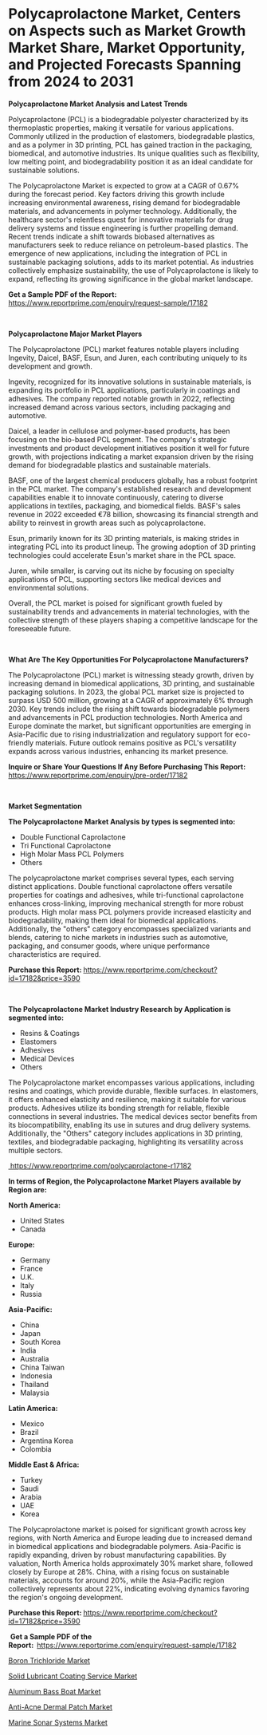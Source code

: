 <p><h1>Polycaprolactone Market, Centers on Aspects such as Market Growth Market Share, Market Opportunity, and Projected Forecasts Spanning from 2024 to 2031</h1></p><p><strong>Polycaprolactone Market Analysis and Latest Trends</strong></p>
<p><p>Polycaprolactone (PCL) is a biodegradable polyester characterized by its thermoplastic properties, making it versatile for various applications. Commonly utilized in the production of elastomers, biodegradable plastics, and as a polymer in 3D printing, PCL has gained traction in the packaging, biomedical, and automotive industries. Its unique qualities such as flexibility, low melting point, and biodegradability position it as an ideal candidate for sustainable solutions.</p><p>The Polycaprolactone Market is expected to grow at a CAGR of 0.67% during the forecast period. Key factors driving this growth include increasing environmental awareness, rising demand for biodegradable materials, and advancements in polymer technology. Additionally, the healthcare sector's relentless quest for innovative materials for drug delivery systems and tissue engineering is further propelling demand. Recent trends indicate a shift towards biobased alternatives as manufacturers seek to reduce reliance on petroleum-based plastics. The emergence of new applications, including the integration of PCL in sustainable packaging solutions, adds to its market potential. As industries collectively emphasize sustainability, the use of Polycaprolactone is likely to expand, reflecting its growing significance in the global market landscape.</p></p>
<p><strong>Get a Sample PDF of the Report:&nbsp;</strong> <a href="https://www.reportprime.com/enquiry/request-sample/17182?utm_campaign=1113&utm_medium=2&utm_source=Github&utm_content=ia&utm_term=27112024&utm_id=polycaprolactone">https://www.reportprime.com/enquiry/request-sample/17182</a></p>
<p>&nbsp;</p>
<p><strong>Polycaprolactone Major Market Players</strong></p>
<p><p>The Polycaprolactone (PCL) market features notable players including Ingevity, Daicel, BASF, Esun, and Juren, each contributing uniquely to its development and growth. </p><p>Ingevity, recognized for its innovative solutions in sustainable materials, is expanding its portfolio in PCL applications, particularly in coatings and adhesives. The company reported notable growth in 2022, reflecting increased demand across various sectors, including packaging and automotive.</p><p>Daicel, a leader in cellulose and polymer-based products, has been focusing on the bio-based PCL segment. The company's strategic investments and product development initiatives position it well for future growth, with projections indicating a market expansion driven by the rising demand for biodegradable plastics and sustainable materials.</p><p>BASF, one of the largest chemical producers globally, has a robust footprint in the PCL market. The company's established research and development capabilities enable it to innovate continuously, catering to diverse applications in textiles, packaging, and biomedical fields. BASF's sales revenue in 2022 exceeded €78 billion, showcasing its financial strength and ability to reinvest in growth areas such as polycaprolactone.</p><p>Esun, primarily known for its 3D printing materials, is making strides in integrating PCL into its product lineup. The growing adoption of 3D printing technologies could accelerate Esun's market share in the PCL space. </p><p>Juren, while smaller, is carving out its niche by focusing on specialty applications of PCL, supporting sectors like medical devices and environmental solutions. </p><p>Overall, the PCL market is poised for significant growth fueled by sustainability trends and advancements in material technologies, with the collective strength of these players shaping a competitive landscape for the foreseeable future.</p></p>
<p>&nbsp;</p>
<p><strong>What Are The Key Opportunities For Polycaprolactone Manufacturers?</strong></p>
<p><p>The Polycaprolactone (PCL) market is witnessing steady growth, driven by increasing demand in biomedical applications, 3D printing, and sustainable packaging solutions. In 2023, the global PCL market size is projected to surpass USD 500 million, growing at a CAGR of approximately 6% through 2030. Key trends include the rising shift towards biodegradable polymers and advancements in PCL production technologies. North America and Europe dominate the market, but significant opportunities are emerging in Asia-Pacific due to rising industrialization and regulatory support for eco-friendly materials. Future outlook remains positive as PCL's versatility expands across various industries, enhancing its market presence.</p></p>
<p><strong>Inquire or Share Your Questions If Any Before Purchasing This Report:</strong> <a href="https://www.reportprime.com/enquiry/pre-order/17182?utm_campaign=1113&utm_medium=2&utm_source=Github&utm_content=ia&utm_term=27112024&utm_id=polycaprolactone">https://www.reportprime.com/enquiry/pre-order/17182</a></p>
<p>&nbsp;</p>
<p><strong>Market Segmentation</strong></p>
<p><strong>The Polycaprolactone Market Analysis by types is segmented into:</strong></p>
<p><ul><li>Double Functional Caprolactone</li><li>Tri Functional Caprolactone</li><li>High Molar Mass PCL Polymers</li><li>Others</li></ul></p>
<p><p>The polycaprolactone market comprises several types, each serving distinct applications. Double functional caprolactone offers versatile properties for coatings and adhesives, while tri-functional caprolactone enhances cross-linking, improving mechanical strength for more robust products. High molar mass PCL polymers provide increased elasticity and biodegradability, making them ideal for biomedical applications. Additionally, the "others" category encompasses specialized variants and blends, catering to niche markets in industries such as automotive, packaging, and consumer goods, where unique performance characteristics are required.</p></p>
<p><strong>Purchase this Report:&nbsp;</strong><a href="https://www.reportprime.com/checkout?id=17182&price=3590&utm_campaign=1113&utm_medium=2&utm_source=Github&utm_content=ia&utm_term=27112024&utm_id=polycaprolactone">https://www.reportprime.com/checkout?id=17182&price=3590</a></p>
<p>&nbsp;</p>
<p><strong>The Polycaprolactone Market Industry Research by Application is segmented into:</strong></p>
<p><ul><li>Resins & Coatings</li><li>Elastomers</li><li>Adhesives</li><li>Medical Devices</li><li>Others</li></ul></p>
<p><p>The Polycaprolactone market encompasses various applications, including resins and coatings, which provide durable, flexible surfaces. In elastomers, it offers enhanced elasticity and resilience, making it suitable for various products. Adhesives utilize its bonding strength for reliable, flexible connections in several industries. The medical devices sector benefits from its biocompatibility, enabling its use in sutures and drug delivery systems. Additionally, the "Others" category includes applications in 3D printing, textiles, and biodegradable packaging, highlighting its versatility across multiple sectors.</p></p>
<p><a href="https://www.reportprime.com/polycaprolactone-r17182?utm_campaign=1113&utm_medium=2&utm_source=Github&utm_content=ia&utm_term=27112024&utm_id=polycaprolactone">&nbsp;https://www.reportprime.com/polycaprolactone-r17182</a></p>
<p><strong>In terms of Region, the Polycaprolactone Market Players available by Region are:</strong></p>
<p>
    <p> <strong> North America: </strong>
        <ul>
            <li>United States</li>
            <li>Canada</li>
        </ul>
        </p> 
    <p> <strong> Europe: </strong>
        <ul>
            <li>Germany</li>
            <li>France</li>
            <li>U.K.</li>
            <li>Italy</li>
            <li>Russia</li>
        </ul>
        </p> 
    <p> <strong> Asia-Pacific: </strong>
        <ul>
            <li>China</li>
            <li>Japan</li>
            <li>South Korea</li>
            <li>India</li>
            <li>Australia</li>
            <li>China Taiwan</li>
            <li>Indonesia</li>
            <li>Thailand</li>
            <li>Malaysia</li>
        </ul>
        </p> 
    <p> <strong> Latin America: </strong>
        <ul>
            <li>Mexico</li>
            <li>Brazil</li>
            <li>Argentina Korea</li>
            <li>Colombia</li>
        </ul>
        </p> 
    <p> <strong> Middle East & Africa: </strong>
        <ul>
            <li>Turkey</li>
            <li>Saudi</li>
            <li>Arabia</li>
            <li>UAE</li>
            <li>Korea</li>
        </ul>
    </p>
    </p>
<p><p>The Polycaprolactone market is poised for significant growth across key regions, with North America and Europe leading due to increased demand in biomedical applications and biodegradable polymers. Asia-Pacific is rapidly expanding, driven by robust manufacturing capabilities. By valuation, North America holds approximately 30% market share, followed closely by Europe at 28%. China, with a rising focus on sustainable materials, accounts for around 20%, while the Asia-Pacific region collectively represents about 22%, indicating evolving dynamics favoring the region's ongoing development.</p></p>
<p><strong>Purchase this Report: </strong><a href="https://www.reportprime.com/checkout?id=17182&price=3590&utm_campaign=1113&utm_medium=2&utm_source=Github&utm_content=ia&utm_term=27112024&utm_id=polycaprolactone">https://www.reportprime.com/checkout?id=17182&price=3590</a></p>
<p>&nbsp;<strong>Get a Sample PDF of the Report:&nbsp;&nbsp;</strong><a href="https://www.reportprime.com/enquiry/request-sample/17182?utm_campaign=1113&utm_medium=2&utm_source=Github&utm_content=ia&utm_term=27112024&utm_id=polycaprolactone">https://www.reportprime.com/enquiry/request-sample/17182</a></p>
<p><strong></strong></p>
<p><p><a href="https://github.com/GenaGaines34/Market-Research-Report-List-1/blob/main/boron-trichloride-market.md?utm_campaign=1113&utm_medium=2&utm_source=Github&utm_content=ia&utm_term=27112024&utm_id=polycaprolactone">Boron Trichloride Market</a></p><p><a href="https://issuu.com/reportprime-2/docs/solid-lubricant-coating-service-mar_db99b293af20b2?utm_campaign=1113&utm_medium=2&utm_source=Github&utm_content=ia&utm_term=27112024&utm_id=polycaprolactone">Solid Lubricant Coating Service Market</a></p><p><a href="https://www.linkedin.com/pulse/aluminum-bass-boat-market-trends-focusing-insight-forecast-9ojse?utm_campaign=1113&utm_medium=2&utm_source=Github&utm_content=ia&utm_term=27112024&utm_id=polycaprolactone">Aluminum Bass Boat Market</a></p><p><a href="https://issuu.com/reportprime-2/docs/anti-acne-dermal-patch-market-size-_78fe626a989d83?utm_campaign=1113&utm_medium=2&utm_source=Github&utm_content=ia&utm_term=27112024&utm_id=polycaprolactone">Anti-Acne Dermal Patch Market</a></p><p><a href="https://www.linkedin.com/pulse/global-marine-sonar-systems-market-trends-analysis-future-s6zze?utm_campaign=1113&utm_medium=2&utm_source=Github&utm_content=ia&utm_term=27112024&utm_id=polycaprolactone">Marine Sonar Systems Market</a></p></p>